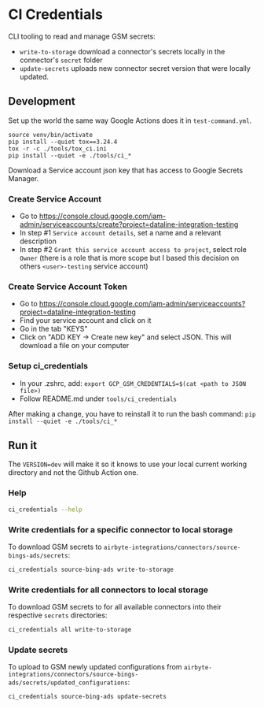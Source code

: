 # CI Credentials
CLI tooling to read and manage GSM secrets:
- `write-to-storage` download a connector's secrets locally in the connector's `secret` folder
- `update-secrets` uploads new connector secret version that were locally updated.


## Development

Set up the world the same way Google Actions does it in `test-command.yml`.

```
source venv/bin/activate
pip install --quiet tox==3.24.4
tox -r -c ./tools/tox_ci.ini
pip install --quiet -e ./tools/ci_*
```

Download a Service account json key that has access to Google Secrets Manager.

### Create Service Account
* Go to https://console.cloud.google.com/iam-admin/serviceaccounts/create?project=dataline-integration-testing
* In step #1 `Service account details`, set a name and a relevant description
* In step #2 `Grant this service account access to project`, select role `Owner` (there is a role that is more scope but I based this decision on others `<user>-testing` service account)

### Create Service Account Token
* Go to https://console.cloud.google.com/iam-admin/serviceaccounts?project=dataline-integration-testing
* Find your service account and click on it
* Go in the tab "KEYS"
* Click on "ADD KEY -> Create new key" and select JSON. This will download a file on your computer

### Setup ci_credentials
* In your .zshrc, add: `export GCP_GSM_CREDENTIALS=$(cat <path to JSON file>)`
* Follow README.md under `tools/ci_credentials`

After making a change, you have to reinstall it to run the bash command: `pip install --quiet -e ./tools/ci_*`

## Run it

The `VERSION=dev` will make it so it knows to use your local current working directory and not the Github Action one.

### Help
```bash
ci_credentials --help
```

### Write credentials for a specific connector to local storage
To download GSM secrets to `airbyte-integrations/connectors/source-bings-ads/secrets`:
```bash
ci_credentials source-bing-ads write-to-storage
```

### Write credentials for all connectors to local storage
To download GSM secrets to for all available connectors into their respective `secrets` directories:
```bash
ci_credentials all write-to-storage
```

### Update secrets
To upload to GSM newly updated configurations from `airbyte-integrations/connectors/source-bings-ads/secrets/updated_configurations`:

```bash
ci_credentials source-bing-ads update-secrets
```

